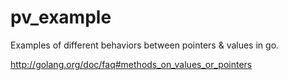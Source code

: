 # pv_example
Examples of different behaviors between pointers &amp; values in go.


http://golang.org/doc/faq#methods_on_values_or_pointers

